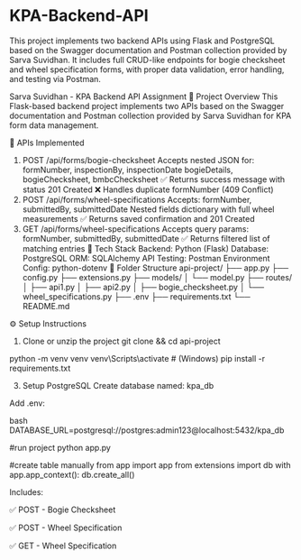 # KPA-Backend-API
This project implements two backend APIs using Flask and PostgreSQL based on the Swagger documentation and Postman collection provided by Sarva Suvidhan. It includes full CRUD-like endpoints for bogie checksheet and wheel specification forms, with proper data validation, error handling, and testing via Postman.

Sarva Suvidhan - KPA Backend API Assignment
📌 Project Overview
This Flask-based backend project implements two APIs based on the Swagger documentation and Postman collection provided by Sarva Suvidhan for KPA form data management.

🚀 APIs Implemented
1. POST /api/forms/bogie-checksheet
Accepts nested JSON for:
formNumber, inspectionBy, inspectionDate
bogieDetails, bogieChecksheet, bmbcChecksheet
✅ Returns success message with status 201 Created
❌ Handles duplicate formNumber (409 Conflict)
2. POST /api/forms/wheel-specifications
Accepts:
formNumber, submittedBy, submittedDate
Nested fields dictionary with full wheel measurements
✅ Returns saved confirmation and 201 Created
3. GET /api/forms/wheel-specifications
Accepts query params:
formNumber, submittedBy, submittedDate
✅ Returns filtered list of matching entries
🧰 Tech Stack
Backend: Python (Flask)
Database: PostgreSQL
ORM: SQLAlchemy
API Testing: Postman
Environment Config: python-dotenv
📂 Folder Structure
api-project/ ├── app.py ├── config.py ├── extensions.py ├── models/ │ └── model.py ├── routes/ │ ├── api1.py │ ├── api2.py │ ├── bogie_checksheet.py │ └── wheel_specifications.py ├── .env ├── requirements.txt └── README.md

⚙️ Setup Instructions
1. Clone or unzip the project
git clone <Sarva-Suvidhan-Project> && cd api-project


python -m venv venv
venv\Scripts\activate   # (Windows)
pip install -r requirements.txt


3. Setup PostgreSQL
Create database named: kpa_db

Add .env:

bash
DATABASE_URL=postgresql://postgres:admin123@localhost:5432/kpa_db

#run project
python app.py

#create table manually
from app import app
from extensions import db
with app.app_context():
    db.create_all()


Includes:

✅ POST - Bogie Checksheet

✅ POST - Wheel Specification

✅ GET - Wheel Specification
